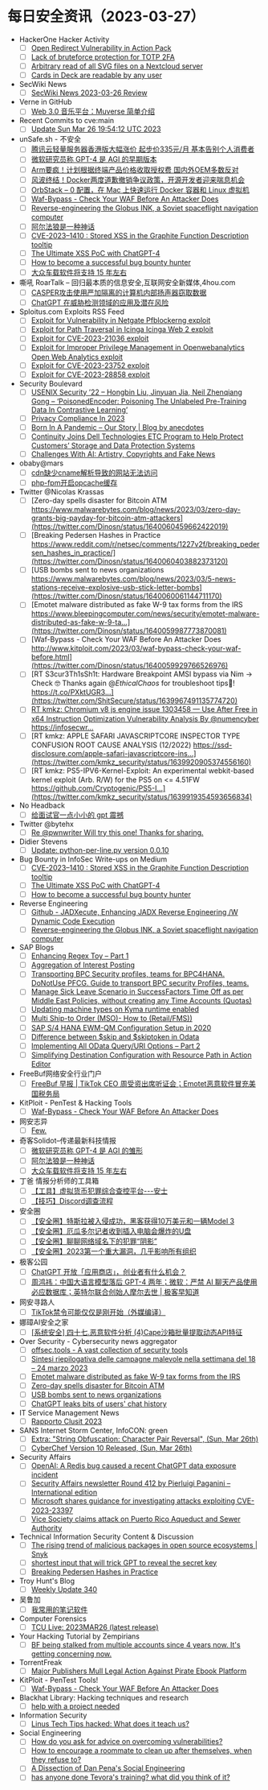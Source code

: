 # 每日安全资讯（2023-03-27）

- HackerOne Hacker Activity
  - [ ] [Open Redirect Vulnerability in Action Pack](https://hackerone.com/reports/1865991)
  - [ ] [Lack of bruteforce protection for TOTP 2FA](https://hackerone.com/reports/1265709)
  - [ ] [Arbitrary read of all SVG files on a Nextcloud server](https://hackerone.com/reports/1302155)
  - [ ] [Cards in Deck are readable by any user](https://hackerone.com/reports/1331728)
- SecWiki News
  - [ ] [SecWiki News 2023-03-26 Review](http://www.sec-wiki.com/?2023-03-26)
- Verne in GitHub
  - [ ] [Web 3.0 音乐平台：Muverse 简单介绍](https://einverne.github.io/post/2023/03/muverse.html)
- Recent Commits to cve:main
  - [ ] [Update Sun Mar 26 19:54:12 UTC 2023](https://github.com/trickest/cve/commit/c3d35855b22d1f1730dff885d059534f9a7d8850)
- unSafe.sh - 不安全
  - [ ] [腾讯云轻量服务器香港版大幅涨价 起步价335元/月 基本告别个人消费者](https://buaq.net/go-155368.html)
  - [ ] [微软研究员称 GPT-4 是 AGI 的早期版本](https://buaq.net/go-155362.html)
  - [ ] [Arm要疯！计划根据终端产品价格收取授权费 国内外OEM多数反对](https://buaq.net/go-155359.html)
  - [ ] [风波终结！Docker两度道歉撤销争议政策，开源开发者迎来喘息机会](https://buaq.net/go-155360.html)
  - [ ] [OrbStack – 0 配置，在 Mac 上快速运行 Docker 容器和 Linux 虚拟机](https://buaq.net/go-155352.html)
  - [ ] [Waf-Bypass - Check Your WAF Before An Attacker Does](https://buaq.net/go-155332.html)
  - [ ] [Reverse-engineering the Globus INK, a Soviet spaceflight navigation computer](https://buaq.net/go-155341.html)
  - [ ] [阿尔法狼是一种神话](https://buaq.net/go-155334.html)
  - [ ] [CVE-2023–1410 : Stored XSS in the Graphite Function Description tooltip](https://buaq.net/go-155342.html)
  - [ ] [The Ultimate XSS PoC with ChatGPT-4](https://buaq.net/go-155343.html)
  - [ ] [How to become a successful bug bounty hunter](https://buaq.net/go-155344.html)
  - [ ] [大众车载软件将支持 15 年左右](https://buaq.net/go-155335.html)
- 嘶吼 RoarTalk – 回归最本质的信息安全,互联网安全新媒体,4hou.com
  - [ ] [CASPER攻击使用严加隔离的计算机内部扬声器窃取数据](https://www.4hou.com/posts/gXBY)
  - [ ] [ChatGPT 在威胁检测领域的应用及潜在风险](https://www.4hou.com/posts/50jB)
- Sploitus.com Exploits RSS Feed
  - [ ] [Exploit for Vulnerability in Netgate Pfblockerng exploit](https://sploitus.com/exploit?id=CCD5CAA5-6C3B-5F0E-BAD9-89B84D17AAFD&utm_source=rss&utm_medium=rss)
  - [ ] [Exploit for Path Traversal in Icinga Icinga Web 2 exploit](https://sploitus.com/exploit?id=6D04130D-AF21-5B54-B7F6-BF4754C22045&utm_source=rss&utm_medium=rss)
  - [ ] [Exploit for CVE-2023-21036 exploit](https://sploitus.com/exploit?id=CE4D8CD6-3A45-5B98-B4C9-06630AB2BC23&utm_source=rss&utm_medium=rss)
  - [ ] [Exploit for Improper Privilege Management in Openwebanalytics Open Web Analytics exploit](https://sploitus.com/exploit?id=29D543EF-B6CC-5C01-8298-BF4FEBE17E0A&utm_source=rss&utm_medium=rss)
  - [ ] [Exploit for CVE-2023-23752 exploit](https://sploitus.com/exploit?id=54927F48-C5BC-5D6B-870D-5A9C42925094&utm_source=rss&utm_medium=rss)
  - [ ] [Exploit for CVE-2023-28858 exploit](https://sploitus.com/exploit?id=C2DBAD0F-81CF-5325-B3DE-6509B2D493D9&utm_source=rss&utm_medium=rss)
- Security Boulevard
  - [ ] [USENIX Security ’22 – Hongbin Liu, Jinyuan Jia, Neil Zhenqiang Gong – ‘PoisonedEncoder: Poisoning The Unlabeled Pre-Training Data In Contrastive Learning’](https://securityboulevard.com/2023/03/usenix-security-22-hongbin-liu-jinyuan-jia-neil-zhenqiang-gong-poisonedencoder-poisoning-the-unlabeled-pre-training-data-in-contrastive-learning/)
  - [ ] [Privacy Compliance In 2023](https://securityboulevard.com/2023/03/privacy-compliance-in-2023/)
  - [ ] [Born In A Pandemic – Our Story | Blog by anecdotes](https://securityboulevard.com/2023/03/born-in-a-pandemic-our-story-blog-by-anecdotes/)
  - [ ] [Continuity Joins Dell Technologies ETC Program to Help Protect Customers’ Storage and Data Protection Systems](https://securityboulevard.com/2023/03/continuity-joins-dell-technologies-etc-program-to-help-protect-customers-storage-and-data-protection-systems/)
  - [ ] [Challenges With AI: Artistry, Copyrights and Fake News](https://securityboulevard.com/2023/03/challenges-with-ai-artistry-copyrights-and-fake-news/)
- obaby@mars
  - [ ] [cdn缺少cname解析导致的网站无法访问](https://h4ck.org.cn/2023/03/cdn%e7%bc%ba%e5%b0%91cname%e8%a7%a3%e6%9e%90%e5%af%bc%e8%87%b4%e7%9a%84%e7%bd%91%e7%ab%99%e6%97%a0%e6%b3%95%e8%ae%bf%e9%97%ae/)
  - [ ] [php-fpm开启opcache缓存](https://h4ck.org.cn/2023/03/php-fpm%e5%bc%80%e5%90%afopcache%e7%bc%93%e5%ad%98/)
- Twitter @Nicolas Krassas
  - [ ] [Zero-day spells disaster for Bitcoin ATM https://www.malwarebytes.com/blog/news/2023/03/zero-day-grants-big-payday-for-bitcoin-atm-attackers](https://twitter.com/Dinosn/status/1640060459662422019)
  - [ ] [Breaking Pedersen Hashes in Practice https://www.reddit.com/r/netsec/comments/1227v2f/breaking_pedersen_hashes_in_practice/](https://twitter.com/Dinosn/status/1640060403882373120)
  - [ ] [USB bombs sent to news organizations https://www.malwarebytes.com/blog/news/2023/03/5-news-stations-receive-explosive-usb-stick-letter-bombs](https://twitter.com/Dinosn/status/1640060061144711170)
  - [ ] [Emotet malware distributed as fake W-9 tax forms from the IRS https://www.bleepingcomputer.com/news/security/emotet-malware-distributed-as-fake-w-9-ta...](https://twitter.com/Dinosn/status/1640059987773870081)
  - [ ] [Waf-Bypass - Check Your WAF Before An Attacker Does http://www.kitploit.com/2023/03/waf-bypass-check-your-waf-before.html](https://twitter.com/Dinosn/status/1640059929766526976)
  - [ ] [RT S3cur3Th1sSh1t: Hardware Breakpoint AMSI bypass via Nim -> Check 🤓 Thanks again @_EthicalChaos_ for troubleshoot tips🍻! https://t.co/PXktUGR3...](https://twitter.com/ShitSecure/status/1639967491135774720)
  - [ ] [RT kmkz: Chromium v8 js engine issue 1303458 — Use After Free in x64 Instruction Optimization Vulnerability Analysis By @numencyber https://infosecwr...](https://twitter.com/kmkz_security/status/1639921960749506561)
  - [ ] [RT kmkz: APPLE SAFARI JAVASCRIPTCORE INSPECTOR TYPE CONFUSION ROOT CAUSE ANALYSIS (12/2022) https://ssd-disclosure.com/apple-safari-javascriptcore-ins...](https://twitter.com/kmkz_security/status/1639920905374556160)
  - [ ] [RT kmkz: PS5-IPV6-Kernel-Exploit: An experimental webkit-based kernel exploit (Arb. R/W) for the PS5 on <= 4.51FW https://github.com/Cryptogenic/PS5-I...](https://twitter.com/kmkz_security/status/1639919354593656834)
- No Headback
  - [ ] [给面试官一点小小的 gpt 震撼](http://xargin.com/the-death-of-baguwen/)
- Twitter @bytehx
  - [ ] [Re @pwnwriter Will try this one! Thanks for sharing.](https://twitter.com/bytehx343/status/1639911012395814914)
- Didier Stevens
  - [ ] [Update: python-per-line.py version 0.0.10](https://blog.didierstevens.com/2023/03/26/update-python-per-line-py-version-0-0-10/)
- Bug Bounty in InfoSec Write-ups on Medium
  - [ ] [CVE-2023–1410 : Stored XSS in the Graphite Function Description tooltip](https://infosecwriteups.com/cve-2023-1410-stored-xss-in-the-graphite-function-description-tooltip-165bdc32154c?source=rss----7b722bfd1b8d--bug_bounty)
  - [ ] [The Ultimate XSS PoC with ChatGPT-4](https://infosecwriteups.com/the-ultimate-xss-poc-with-chatgpt-4-2be606a13a2e?source=rss----7b722bfd1b8d--bug_bounty)
  - [ ] [How to become a successful bug bounty hunter](https://infosecwriteups.com/how-to-become-a-successful-bug-bounty-hunter-adc05c90b174?source=rss----7b722bfd1b8d--bug_bounty)
- Reverse Engineering
  - [ ] [Github - JADXecute, Enhancing JADX Reverse Engineering /W Dynamic Code Execution](https://www.reddit.com/r/ReverseEngineering/comments/122w8l9/github_jadxecute_enhancing_jadx_reverse/)
  - [ ] [Reverse-engineering the Globus INK, a Soviet spaceflight navigation computer](https://www.reddit.com/r/ReverseEngineering/comments/122j1hp/reverseengineering_the_globus_ink_a_soviet/)
- SAP Blogs
  - [ ] [Enhancing Regex Toy – Part 1](https://blogs.sap.com/2023/03/26/enhancing-regex-toy-part-1/)
  - [ ] [Aggregation of Interest Posting](https://blogs.sap.com/2023/03/26/aggregation-of-interest-posting/)
  - [ ] [Transporting BPC Security profiles, teams for BPC4HANA. DoNotUse PFCG. Guide to transport BPC security Profiles, teams.](https://blogs.sap.com/2023/03/26/transporting-bpc-security-profiles-teams-for-bpc4hana.-donotuse-pfcg./)
  - [ ] [Manage Sick Leave Scenario in SuccessFactors Time Off as per Middle East Policies, without creating any Time Accounts (Quotas)](https://blogs.sap.com/2023/03/26/manage-sick-leave-scenario-in-successfactors-time-off-as-per-middle-east-policies-without-creating-any-time-accounts-quotas/)
  - [ ] [Updating machine types on Kyma runtime enabled](https://blogs.sap.com/2023/03/26/updating-machine-types-on-kyma-runtime-enabled/)
  - [ ] [Multi Ship-to Order (MSO)- How to (Retail/FMS))](https://blogs.sap.com/2023/03/26/multi-ship-to-order-mso-how-to-retail-fms/)
  - [ ] [SAP S/4 HANA EWM-QM Configuration Setup in 2020](https://blogs.sap.com/2023/03/26/sap-s-4-hana-ewm-qm-configuration-setup-in-2020/)
  - [ ] [Difference between $skip and $skiptoken in Odata](https://blogs.sap.com/2023/03/26/difference-between-skip-and-skiptoken-in-odata/)
  - [ ] [Implementing All OData Query/URI Options – Part 2](https://blogs.sap.com/2023/03/26/implementing-all-odata-query-uri-options-part-2/)
  - [ ] [Simplifying Destination Configuration with Resource Path in Action Editor](https://blogs.sap.com/2023/03/26/simplifying-destination-configuration-with-resource-path-in-action-editor/)
- FreeBuf网络安全行业门户
  - [ ] [FreeBuf 早报 | TikTok CEO 周受资出席听证会；Emotet恶意软件冒充美国税务局](https://www.freebuf.com/news/361616.html)
- KitPloit - PenTest & Hacking Tools
  - [ ] [Waf-Bypass - Check Your WAF Before An Attacker Does](http://www.kitploit.com/2023/03/waf-bypass-check-your-waf-before.html)
- 网安志异
  - [ ] [Few.](https://mp.weixin.qq.com/s?__biz=MzAxNzYyNzMyNg==&mid=2664232467&idx=1&sn=d94c2ff37df0f63e9534ba78971a063f&chksm=80daf7c2b7ad7ed4b1bc72da66dc6f71215754a79d79da6c74cb1756b7a64e02abd793bad296&scene=58&subscene=0#rd)
- 奇客Solidot–传递最新科技情报
  - [ ] [微软研究员称 GPT-4 是 AGI 的雏形](https://www.solidot.org/story?sid=74494)
  - [ ] [阿尔法狼是一种神话](https://www.solidot.org/story?sid=74493)
  - [ ] [大众车载软件将支持 15 年左右](https://www.solidot.org/story?sid=74492)
- 丁爸 情报分析师的工具箱
  - [ ] [【工具】虚拟货币犯罪综合查控平台---安士](https://mp.weixin.qq.com/s?__biz=MzI2MTE0NTE3Mw==&mid=2651135551&idx=1&sn=e9ae2982b03a7840ae0969e0444bc9fa&chksm=f1af6905c6d8e0135277700c162c3f10d58a20faf43e65752c738d2e96bcb422e610373ca369&scene=58&subscene=0#rd)
  - [ ] [​【技巧】Discord调查流程](https://mp.weixin.qq.com/s?__biz=MzI2MTE0NTE3Mw==&mid=2651135551&idx=2&sn=82ed83483d58e1031542cc4a365c7bfe&chksm=f1af6905c6d8e0139fe8c9e344c674541faad1c8864c5b089342b08efb0ca1bfa07cbfb33bbd&scene=58&subscene=0#rd)
- 安全圈
  - [ ] [【安全圈】特斯拉被入侵成功，黑客获得10万美元和一辆Model 3](https://mp.weixin.qq.com/s?__biz=MzIzMzE4NDU1OQ==&mid=2652031856&idx=1&sn=bfa479596cad223ff9e5ba25b4e62efd&chksm=f36fe730c4186e2627b328df39ac503ed37fe4fa53acfc27088f1ca1fe119ad564c063c3c618&scene=58&subscene=0#rd)
  - [ ] [【安全圈】厄瓜多尔记者收到插入电脑会爆炸的U盘](https://mp.weixin.qq.com/s?__biz=MzIzMzE4NDU1OQ==&mid=2652031856&idx=2&sn=fa273a216da2d4e45e2a62bddc747072&chksm=f36fe730c4186e260b0178640ad7d800a7d1b656e783880925b5d22b096564a1a816a50721d4&scene=58&subscene=0#rd)
  - [ ] [【安全圈】聊聊网络域名下的犯罪“阴影”](https://mp.weixin.qq.com/s?__biz=MzIzMzE4NDU1OQ==&mid=2652031856&idx=3&sn=a60e940ae589ef2648400117b32c4d7d&chksm=f36fe730c4186e2640cb82c2fc306ae86a5dd70675e2fd21f3e651e2f968d5e0f0ca17fc3f47&scene=58&subscene=0#rd)
  - [ ] [【安全圈】2023第一个重大漏洞，几乎影响所有组织](https://mp.weixin.qq.com/s?__biz=MzIzMzE4NDU1OQ==&mid=2652031856&idx=4&sn=c9f626a533e011a570bff35aa6a8918d&chksm=f36fe730c4186e26cbf2b6dbacb8cb52d4f5399aa0df0aa8f3b4e636fabe2e7b176965026a13&scene=58&subscene=0#rd)
- 极客公园
  - [ ] [ChatGPT 开放「应用商店」，创业者有什么机会？](https://mp.weixin.qq.com/s?__biz=MTMwNDMwODQ0MQ==&mid=2652987307&idx=1&sn=3a42a0b55e47c2549af426952e2e612e&chksm=7e54221d4923ab0ba8ecff05e415ec9058d24f989a49213b0ebcdf2911aa993fd8dacda4694f&scene=58&subscene=0#rd)
  - [ ] [周鸿祎：中国大语言模型落后 GPT-4 两年；微软：严禁 AI 聊天产品使用必应数据库；英特尔联合创始人摩尔去世 | 极客早知道](https://mp.weixin.qq.com/s?__biz=MTMwNDMwODQ0MQ==&mid=2652987217&idx=1&sn=bd438bd29223da51157a58005d7d6afd&chksm=7e5422e74923abf177015d04e387939ee673fb67dc4666d09dd3885085a2e4c2d7ad2f9def1d&scene=58&subscene=0#rd)
- 网安寻路人
  - [ ] [TikTok禁令可能仅仅是刚开始（外媒编译）](https://mp.weixin.qq.com/s?__biz=MzIxODM0NDU4MQ==&mid=2247499367&idx=1&sn=bb2e4afb14c15b313c14a9525821e79a&chksm=97e9438da09eca9b9845875fdced023bb05cca99adff778dea53c6dca7c0498fdaf9d0ce3beb&scene=58&subscene=0#rd)
- 娜璋AI安全之家
  - [ ] [[系统安全] 四十七.恶意软件分析 (4)Cape沙箱批量提取动态API特征](https://mp.weixin.qq.com/s?__biz=Mzg5MTM5ODU2Mg==&mid=2247498025&idx=1&sn=5d97c115b4ab670be999638da5915adc&chksm=cfcf49e4f8b8c0f24e5a37e375302748665292dfa7411618102dafc82f8c9c4c8c2f921fe5cb&scene=58&subscene=0#rd)
- Over Security - Cybersecurity news aggregator
  - [ ] [offsec.tools - A vast collection of security tools](https://offsec.tools/)
  - [ ] [Sintesi riepilogativa delle campagne malevole nella settimana del 18 – 24 marzo 2023](https://cert-agid.gov.it/news/sintesi-riepilogativa-delle-campagne-malevole-nella-settimana-del-18-24-marzo-2023/)
  - [ ] [Emotet malware distributed as fake W-9 tax forms from the IRS](https://www.bleepingcomputer.com/news/security/emotet-malware-distributed-as-fake-w-9-tax-forms-from-the-irs/)
  - [ ] [Zero-day spells disaster for Bitcoin ATM](https://www.malwarebytes.com/blog/news/2023/03/zero-day-grants-big-payday-for-bitcoin-atm-attackers)
  - [ ] [USB bombs sent to news organizations](https://www.malwarebytes.com/blog/news/2023/03/5-news-stations-receive-explosive-usb-stick-letter-bombs)
  - [ ] [ChatGPT leaks bits of users' chat history](https://www.malwarebytes.com/blog/news/2023/03/chatgpt-reveals-chat-history-of-other-users)
- IT Service Management News
  - [ ] [Rapporto Clusit 2023](http://blog.cesaregallotti.it/2023/03/rapporto-clusit-2023.html)
- SANS Internet Storm Center, InfoCON: green
  - [ ] [Extra: "String Obfuscation: Character Pair Reversal", (Sun, Mar 26th)](https://isc.sans.edu/diary/rss/29656)
  - [ ] [CyberChef Version 10 Released, (Sun, Mar 26th)](https://isc.sans.edu/diary/rss/29672)
- Security Affairs
  - [ ] [OpenAI: A Redis bug caused a recent ChatGPT data exposure incident](https://securityaffairs.com/144057/data-breach/openai-chatgpt-redis-bug-data-leak.html)
  - [ ] [Security Affairs newsletter Round 412 by Pierluigi Paganini – International edition](https://securityaffairs.com/144054/breaking-news/security-affairs-newsletter-round-412-by-pierluigi-paganini.html)
  - [ ] [Microsoft shares guidance for investigating attacks exploiting CVE-2023-23397](https://securityaffairs.com/144040/apt/detecting-cve-2023-23397-attacks.html)
  - [ ] [Vice Society claims attack on Puerto Rico Aqueduct and Sewer Authority](https://securityaffairs.com/144022/hacking/puerto-rico-aqueduct-and-sewer-authority-attack.html)
- Technical Information Security Content & Discussion
  - [ ] [The rising trend of malicious packages in open source ecosystems | Snyk](https://www.reddit.com/r/netsec/comments/122eu5r/the_rising_trend_of_malicious_packages_in_open/)
  - [ ] [shortest input that will trick GPT to reveal the secret key](https://www.reddit.com/r/netsec/comments/122ixvz/shortest_input_that_will_trick_gpt_to_reveal_the/)
  - [ ] [Breaking Pedersen Hashes in Practice](https://www.reddit.com/r/netsec/comments/1227v2f/breaking_pedersen_hashes_in_practice/)
- Troy Hunt's Blog
  - [ ] [Weekly Update 340](https://www.troyhunt.com/weekly-update-340/)
- 吴鲁加
  - [ ] [我常用的笔记软件](https://mp.weixin.qq.com/s?__biz=Mzg5NDY4ODM1MA==&mid=2247484387&idx=1&sn=4ea8ff6f05512bf23cd66a543b5d6dae&chksm=c01a8ed2f76d07c4b091a758190cdc9be2f038b5f84864ab8ee655fd1e243aae395e1461b200&scene=58&subscene=0#rd)
- Computer Forensics
  - [ ] [TCU Live: 2023MAR26 (latest release)](https://www.reddit.com/r/computerforensics/comments/122xun2/tcu_live_2023mar26_latest_release/)
- Your Hacking Tutorial by Zempirians
  - [ ] [BF being stalked from multiple accounts since 4 years now. It's getting concerning now.](https://www.reddit.com/r/HowToHack/comments/122u514/bf_being_stalked_from_multiple_accounts_since_4/)
- TorrentFreak
  - [ ] [Major Publishers Mull Legal Action Against Pirate Ebook Platform](https://torrentfreak.com/major-publishers-mull-legal-action-against-pirate-ebook-platform-230326/)
- KitPloit - PenTest Tools!
  - [ ] [Waf-Bypass - Check Your WAF Before An Attacker Does](http://www.kitploit.com/2023/03/waf-bypass-check-your-waf-before.html)
- Blackhat Library: Hacking techniques and research
  - [ ] [help with a project needed](https://www.reddit.com/r/blackhat/comments/122k5di/help_with_a_project_needed/)
- Information Security
  - [ ] [Linus Tech Tips hacked: What does it teach us?](https://www.reddit.com/r/Information_Security/comments/1232tiq/linus_tech_tips_hacked_what_does_it_teach_us/)
- Social Engineering
  - [ ] [How do you ask for advice on overcoming vulnerabilities?](https://www.reddit.com/r/SocialEngineering/comments/122zmy2/how_do_you_ask_for_advice_on_overcoming/)
  - [ ] [How to encourage a roommate to clean up after themselves, when they refuse to?](https://www.reddit.com/r/SocialEngineering/comments/1225exx/how_to_encourage_a_roommate_to_clean_up_after/)
  - [ ] [A Dissection of Dan Pena's Social Engineering](https://www.reddit.com/r/SocialEngineering/comments/122atgu/a_dissection_of_dan_penas_social_engineering/)
  - [ ] [has anyone done Tevora's training? what did you think of it?](https://www.reddit.com/r/SocialEngineering/comments/1224ttd/has_anyone_done_tevoras_training_what_did_you/)
